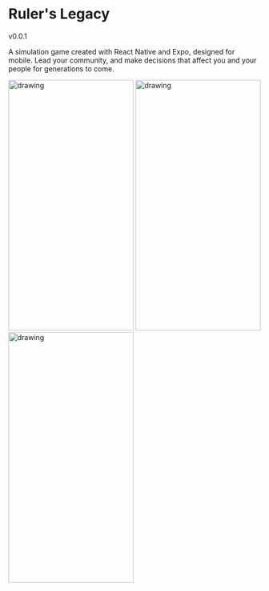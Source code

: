 # Ruler's Legacy
v0.0.1

A simulation game created with React Native and Expo, designed for mobile. Lead your community, and make decisions that affect you and your people for generations to come.

<p float=left>
<img src="https://user-images.githubusercontent.com/31489642/214686987-a3bd5334-32cb-477f-9430-24af8e563d9d.png" alt="drawing" width="250" height="500" />
<img src="https://user-images.githubusercontent.com/31489642/214687131-21cb78b1-3d91-4e12-baa3-41b48f1fc84f.png" alt="drawing" width="250" height="500"/>
<img src="https://user-images.githubusercontent.com/31489642/214687260-599456c4-76de-4311-b776-cb6273d939f0.png" alt="drawing" width="250" height="500"/>
</p>
